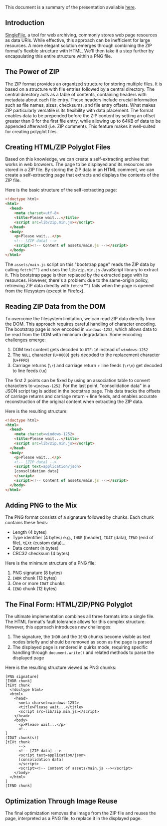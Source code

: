 This document is a summary of the presentation available [here](README.md).

## Introduction

[SingleFile](https://github.com/gildas-lormeau/SingleFile), a tool for web archiving, commonly stores web page resources as data URIs. While effective, this approach can be inefficient for large resources. A more elegant solution emerges through combining the ZIP format's flexible structure with HTML. We'll then take it a step further by encapsulating this entire structure within a PNG file.

## The Power of ZIP

The ZIP format provides an organized structure for storing multiple files. It is based on a structure with file entries followed by a central directory. The central directory acts as a table of contents, containing headers with metadata about each file entry. These headers include crucial information such as file names, sizes, checksums, and file entry offsets. What makes ZIP particularly versatile is its flexibility with data placement. The format enables data to be prepended before the ZIP content by setting an offset greater than 0 for the first file entry, while allowing up to 64KB of data to be appended afterward (i.e. ZIP comment). This feature makes it well-suited for creating polyglot files.

## Creating HTML/ZIP Polyglot Files

Based on this knowledge, we can create a self-extracting archive that works in web browsers. The page to be displayed and its resources are stored in a ZIP file. By storing the ZIP data in an HTML comment, we can create a self-extracting page that extracts and displays the contents of the ZIP file.

Here is the basic structure of the self-extracting page:
```html
<!doctype html>
<html>
  <head>
    <meta charset=utf-8>
    <title>Please wait...</title>
    <script src=lib/zip.min.js></script>
  </head>
  <body>
    <p>Please wait...</p>
    <!-- [ZIP data] -->
    <script><!-- Content of assets/main.js --></script>
  </body>
</html>
```

The `assets/main.js` script on this "bootstrap page" reads the ZIP data by calling `fetch(””)` and uses the `lib/zip.min.js` JavaScript library to extract it. This bootstrap page is then replaced by the extracted page with its resources. However, there's a problem: due to the same-origin policy, retrieving ZIP data directly with `fetch(””)` fails when the page is opened from the filesystem (except in Firefox).

## Reading ZIP Data from the DOM

To overcome the filesystem limitation, we can read ZIP data directly from the DOM. This approach requires careful handling of character encoding. The bootstrap page is now encoded in `windows-1252`, which allows data to be read from the DOM with minimum degradation. Some encoding challenges emerge:
1. DOM text content gets decoded to `UTF-16` instead of `windows-1252`
2. The `NULL` character (`U+0000`) gets decoded to the replacement character (`U+FFFD`)
3. Carriage returns (`\r`) and carriage return + line feeds (`\r\n`) get decoded to line feeds (`\n`)

The first 2 points can be fixed by using an association table to convert characters to `windows-1252`. For the last point, "consolidation data" in a JSON script tag is added in the bootstrap page. This data tracks the offsets of carriage returns and carriage return + line feeds, and enables accurate reconstruction of the original content when extracting the ZIP data.

Here is the resulting structure:
```html
<!doctype html>
<html>
  <head>
    <meta charset=windows-1252>
    <title>Please wait...</title>
    <script src=lib/zip.min.js></script>
  </head>
  <body>
    <p>Please wait...</p>
    <!-- [ZIP data] -->
    <script text=application/json>
    [consolidation data]
    </script>
    <script><!-- Content of assets/main.js --></script>
  </body>
</html>
```

## Adding PNG to the Mix

The PNG format consists of a signature followed by chunks. Each chunk contains these fieds:
- Length (4 bytes)
- Type identifier (4 bytes) e.g., `IHDR` (header), `IDAT` (data), `IEND` (end of file), `tEXt` (custom data)...
- Data content (n bytes)
- CRC32 checksum (4 bytes)

Here is the minimum structure of a PNG file:
1. PNG signature (8 bytes)
2. `IHDR` chunk (13 bytes)
3. One or more `IDAT` chunks
4. `IEND` chunk (12 bytes)

## The Final Form: HTML/ZIP/PNG Polyglot

The ultimate implementation combines all three formats into a single file. The HTML format's fault tolerance allows for this complex structure. However, this approach introduces new challenges:
1. The signature, the `IHDR` and the `IEND` chunks become visible as text nodes briefly and should be removed as soon as the page is parsed
2. The displayed page is rendered in quirks mode, requiring specific handling through `document.write()` and related methods to parse the displayed page

Here is the resulting structure viewed as PNG chunks:

```
[PNG signature]
[IHDR chunk]
[tEXt chunk
  <!doctype html>
  <html>
    <head>
      <meta charset=windows-1252>
      <title>Please wait...</title>
      <script src=lib/zip.min.js></script>
    </head>
    <body>
      <p>Please wait...</p>
      <!-- 
]
[IDAT chunk(s)]
[tEXt chunk
      -->
      <!-- [ZIP data] -->
      <script text=application/json>
      [consolidation data]
      </script>
      <script><!-- Content of assets/main.js --></script>
    </body>
  </html>
]
[IEND chunk]
```

## Optimization Through Image Reuse

The final optimization removes the image from the ZIP file and reuses the page, interpreted as a PNG file, to replace it in the displayed page.
